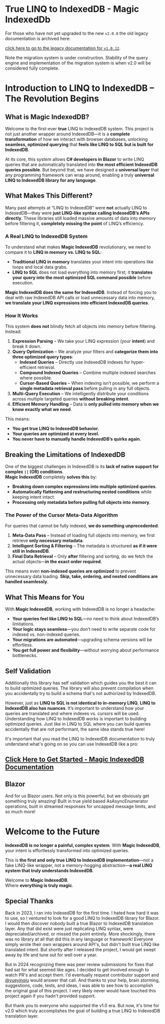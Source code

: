 # True LINQ to IndexedDB - Magic IndexedDb
For those who have not yet upgraded to the new `v2.0.0` the old legacy documentation is archived here:

[click here to go to the legacy documentation for `v1.0.12`](https://github.com/magiccodingman/Magic.IndexedDb/blob/master/MagicIndexDbWiki/Version-1.0-Legacy.md).

Note the migration system is under construction. Stability of the query engine and implementation of the migration system is when v2.0 will be considered fully complete.

# **Introduction to LINQ to IndexedDB – The Revolution Begins**

## **What is Magic IndexedDB?**

Welcome to the first-ever **true** LINQ to IndexedDB system. This project is not just another wrapper around IndexedDB—it is a **complete transformation** of how we interact with browser databases, unlocking **seamless, optimized querying** that **feels like LINQ to SQL but is built for IndexedDB**.

At its core, this system allows **C# developers in Blazor** to write LINQ queries that are automatically translated into **the most efficient IndexedDB queries possible**. But beyond that, we have designed a **universal layer** that any programming framework can wrap around, enabling a truly **universal LINQ to IndexedDB library for any language**.

## **What Makes This Different?**

Many past attempts at “LINQ to IndexedDB” were **not** actually LINQ to IndexedDB—they were **just LINQ-like syntax calling IndexedDB’s APIs directly**. These libraries still loaded massive amounts of data into memory before filtering it, **completely missing the point** of LINQ’s efficiency.

### **A Real LINQ to IndexedDB System**
To understand what makes **Magic IndexedDB** revolutionary, we need to compare it to **LINQ in memory vs. LINQ to SQL**:
- **Traditional LINQ in memory** translates your intent into operations like loops and local data grabs.
- **LINQ to SQL** does not load everything into memory first; it **translates your query into the most optimized SQL command possible** before execution.

**Magic IndexedDB does the same for IndexedDB**. Instead of forcing you to deal with raw IndexedDB API calls or load unnecessary data into memory, **we translate your LINQ expressions into efficient IndexedDB queries**.

### **How It Works**
This system **does not** blindly fetch all objects into memory before filtering. Instead:
1. **Expression Parsing** – We take your LINQ expression (your **intent**) and break it down.
2. **Query Optimization** – We analyze your filters and **categorize them into three optimized query types**:
   - **Indexed Queries** – Directly use IndexedDB indexes for hyper-efficient retrieval.
   - **Compound Indexed Queries** – Combine multiple indexed searches where possible.
   - **Cursor-Based Queries** – When indexing isn’t possible, we perform a **single metadata retrieval pass** before pulling in any full objects.
3. **Multi-Query Execution** – We intelligently distribute your conditions across multiple targeted queries **without breaking intent**.
4. **Efficient Memory Handling** – Data is **only pulled into memory when we know exactly what we need**.

This means:
- **You get true LINQ to IndexedDB behavior.**
- **Your queries are optimized at every level.**
- **You never have to manually handle IndexedDB’s quirks again.**

## **Breaking the Limitations of IndexedDB**
One of the biggest challenges in IndexedDB is its **lack of native support for complex `||` (OR) conditions**.  
**Magic IndexedDB** completely **solves this** by:
- **Breaking down complex expressions into multiple optimized queries**.
- **Automatically flattening and restructuring nested conditions** while keeping intent intact.
- **Processing only metadata before pulling full objects into memory**.

### **The Power of the Cursor Meta-Data Algorithm**
For queries that cannot be fully indexed, **we do something unprecedented**:
1. **Meta-Data Pass** – Instead of loading full objects into memory, we first retrieve **only necessary metadata**.
2. **Intelligent Sorting & Filtering** – The metadata is structured **as if it were still in IndexedDB**.
3. **Final Data Retrieval** – Only **after** filtering and sorting, do we fetch the actual objects—**in the exact order required**.

This means even **non-indexed queries are optimized** to prevent unnecessary data loading. **Skip, take, ordering, and nested conditions are handled seamlessly**.

## **What This Means for You**
With **Magic IndexedDB**, working with IndexedDB is no longer a headache:
- **Your queries feel like LINQ to SQL**—no need to think about IndexedDB’s limitations.
- **Your logic stays seamless**—you don’t need to write separate code for indexed vs. non-indexed queries.
- **Your migrations are automated**—upgrading schema versions will be effortless.
- **You get full power and flexibility**—without worrying about performance bottlenecks.


## Self Validation
Additionally this library has self validation which guides you the best it can to build optimized queries. The library will also prevent compilation when you accidentally try to build a schema that's not authorized by IndexedDB.

However, just as **LINQ to SQL is not identical to in-memory LINQ**, **LINQ to IndexedDB also has nuances**. It’s important to understand how your queries are translated and where indexes vs. cursors will be used. Understanding how LINQ to IndexedDB works is important to building optimized queries. Just like in LINQ to SQL where you can build queries accidentally that are not performant, the same idea stands true here!

It's important that you read the LINQ to IndexedDB documentation to truly understand what's going on so you can use IndexedDB like a pro:
## [Click Here to Get Started - Magic IndexedDB Documentation](https://sayou.biz/Magic-IndexedDB-Index)

## Blazor
And for us Blazor users. Not only is this powerful, but we obviously get something truly amazing! Built in true yield based AsAsyncEnumerator operations, built in streamed responses for uncapped message limits, and so much more!

# **Welcome to the Future**
**IndexedDB is no longer a painful, complex system**. With **Magic IndexedDB**, your intent is effortlessly transformed into optimized queries. 

This is **the first and only true LINQ to IndexedDB implementation**—not a fake LINQ-like wrapper, not a memory-hogging abstraction—**a real LINQ system that truly understands IndexedDB**.

Welcome to **Magic IndexedDB**.  
Where **everything is truly magic**.

## Special Thanks
Back in 2023, I ran into IndexedDB for the first time. I hated how hard it was to use, so I ventured to look for a good LINQ to IndexedDB library for Blazor. I would then discover nobody built a true Blazor to IndexedDB translation layer. Any that did exist were just replicating LINQ syntax, were depreciated/archived, or missed the point entirely. More shockingly, there was no library at all that did this in any language or framework! Everyone simply wrote their own wrappers around API's, but didn't built true LINQ like translated intent. But shortly after I released the project, I would get swept away by life and tune out for well over a year.

But in 2024 recognizing there was peer review submissions for fixes that had sat for what seemed like ages. I decided to get involved enough to watch PR's and accept them. I'd eventually request contributor support and [@yueyinqiu](https://github.com/yueyinqiu) would answer that call. And thanks to your help, brain storming, suggestions, code, tests, and ideas, I was able to see how to accomplish the original goal of this project. I very likely never would have touched this project again if you hadn't provided support.

But thank you to everyone who supported the v1.0 era. But now, it's time for v2.0 which truly accomplishes the goal of building a true LINQ to IndexedDB translation layer.
